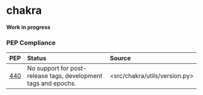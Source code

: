 # chakra

**Work in progress**

### PEP Compliance

| PEP | Status | Source |
| :-- | :----- | :----- |
| [440](https://peps.python.org/pep-0440) | No support for post-release tags, development tags and epochs. | <src/chakra/utils/version.py> |
